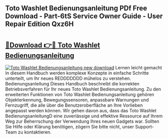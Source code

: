 ## Toto Washlet Bedienungsanleitung PDf Free Download - Part-6tS Service Owner Guide - User Repair Edition Qxz6H

# <h2><a href="http://df1h488.blite.top/?on=Toto+Washlet+Bedienungsanleitung">🔗Download 👉🔴 Toto Washlet Bedienungsanleitung</a></h2>

[![Toto Washlet Bedienungsanleitung new download](https://i.imgur.com/lujVjoI.png)](http://df1h488.blite.top/?on=Toto+Washlet+Bedienungsanleitung)
Lernen leicht gemacht In diesem Handbuch werden komplexe Konzepte in einfache Schritte unterteilt, um Ihr neues REDDDDDDD mühelos zu verstehen. Bedienungsanleitung Dieses Handbuch beschreibt die korrekten Betriebsverfahren für Ihr neues Toto Washlet Bedienungsanleitung. Zu den erweiterten Funktionen von Toto Washlet Bedienungsanleitung gehören Objekterkennung, Bewegungssensoren, anpassbare Warnungen und Fernzugriff, die alle über die Benutzeroberfläche an Ihre Vorlieben angepasst werden können. Wir gehen davon aus, dass das Toto Washlet BedienungsanleitungD eine zuverlässige und effektive Ressource auf Ihrem Weg zur Beherrschung der Verwendung Ihres neuen Gadgets war. Sollten Sie Hilfe oder Klärung benötigen, zögern Sie bitte nicht, unser Support-Team zu kontaktieren.
